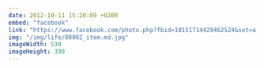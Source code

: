 ```yaml
---
date: 2012-10-11 15:20:09 +0200
embed: "facebook"
link: "https://www.facebook.com/photo.php?fbid=10151714429462524&set=a.10150345935997524.424350.558382523&type=3&theater"
img: "/img/life/00002_item.md.jpg"
imageWidth: 530
imageHeight: 398
---
```

